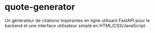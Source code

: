 # quote-generator
Un générateur de citations inspirantes en ligne utilisant FastAPI pour le backend et une interface utilisateur simple en HTML/CSS/JavaScript.
